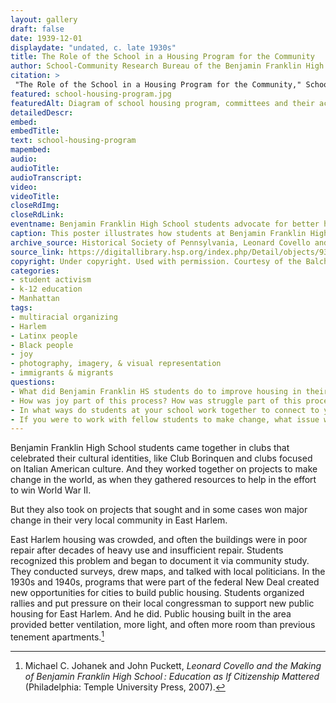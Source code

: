 ```yaml
--- 
layout: gallery
draft: false
date: 1939-12-01
displaydate: "undated, c. late 1930s"
title: The Role of the School in a Housing Program for the Community
author: School-Community Research Bureau of the Benjamin Franklin High School
citation: >
 "The Role of the School in a Housing Program for the Community," School-Community Research Bureau of the Benjamin Franklin High School, in New York City Civil Rights History Project, Accessed: [Month Day, Year], https://nyccivilrightshistory.org/gallery/school-housing-program.
featured: school-housing-program.jpg
featuredAlt: Diagram of school housing program, committees and their activities overlaid on a map of Manhattan
detailedDescr: 
embed: 
embedTitle: 
text: school-housing-program
mapembed: 
audio: 
audioTitle: 
audioTranscript: 
video: 
videoTitle: 
closeRdImg: 
closeRdLink: 
eventname: Benjamin Franklin High School students advocate for better housing for their East Harlem community.
caption: This poster illustrates how students at Benjamin Franklin High School researched and advocated for better housing in their community.
archive_source: Historical Society of Pennsylvania, Leonard Covello and Benjamin Franklin High School campaign for adequate housing in East Harlem, 1933-1965
source_link: https://digitallibrary.hsp.org/index.php/Detail/objects/9372#
copyright: Under copyright. Used with permission. Courtesy of the Balch Historical Institute, Historical Society of Philadelphia
categories: 
- student activism
- k-12 education
- Manhattan
tags: 
- multiracial organizing
- Harlem
- Latinx people
- Black people
- joy
- photography, imagery, & visual representation
- immigrants & migrants
questions: 
- What did Benjamin Franklin HS students do to improve housing in their neighborhood? 
- How was joy part of this process? How was struggle part of this process? 
- In what ways do students at your school work together to connect to your community outside of your school and to make change? 
- If you were to work with fellow students to make change, what issue would you work on? What goal would you set? How would joy be part of your work?
--- 
```


Benjamin Franklin High School students came together in clubs that celebrated their cultural identities, like Club Borinquen and clubs focused on Italian American culture. And they worked together on projects to make change in the world, as when they gathered resources to help in the effort to win World War II.

But they also took on projects that sought and in some cases won major change in their very local community in East Harlem.

East Harlem housing was crowded, and often the buildings were in poor repair after decades of heavy use and insufficient repair. Students recognized this problem and began to document it via community study. They conducted surveys, drew maps, and talked with local politicians. In the 1930s and 1940s, programs that were part of the federal New Deal created new opportunities for cities to build public housing. Students organized rallies and put pressure on their local congressman to support new public housing for East Harlem. And he did. Public housing built in the area provided better ventilation, more light, and often more room than previous tenement apartments.[^1]  

[^1]: Michael C. Johanek and John Puckett, *Leonard Covello and the Making of Benjamin Franklin High School : Education as If Citizenship Mattered* (Philadelphia: Temple University Press, 2007).
